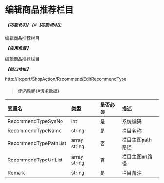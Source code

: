 # 编辑商品推荐栏目

##### _【功能说明】_ {#【功能说明】}

编辑商品推荐栏目

_**【应用场景】**_

编辑商品推荐栏目

_**【接口地址】**_

http://ip:port/ShopAction/Recommend/EditRecommendType
> #### _请求数据_ {#请求数据}

| 变量名 | 类型 | 是否必须 | 描述 |
| :--- | :--- | :--- | :--- |
| RecommendTypeSysNo | int | 是 | 系统编码 |
| RecommendTypeName | string| 是 | 栏目名称 |
| RecommendTypePathList | array string | 否 | 栏目主图path路径 |
| RecommendTypeUrlList | array string | 否 | 栏目主图url路径 |
| Remark| string| 是 | 栏目备注 |




